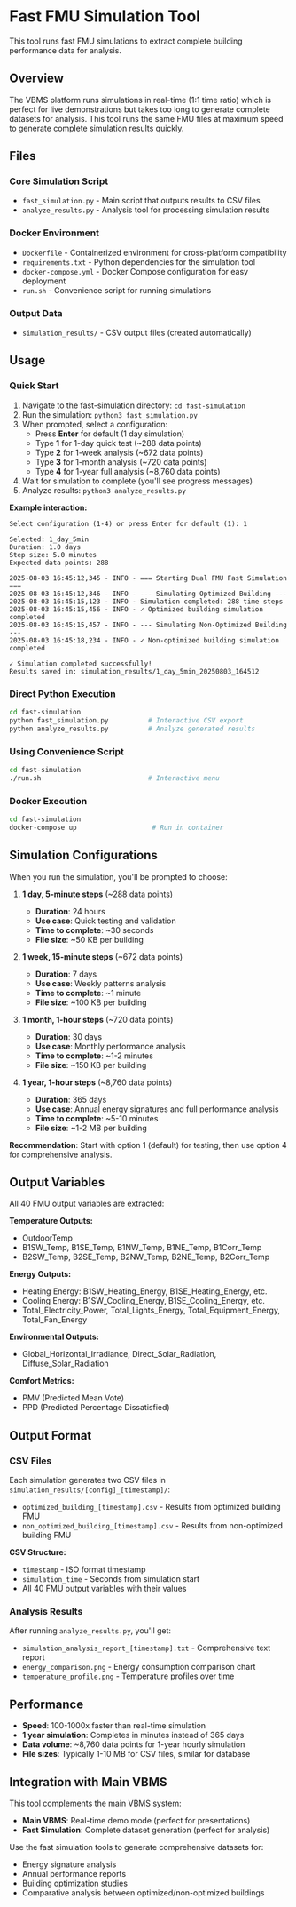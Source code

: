 # Fast FMU Simulation Tool

This tool runs fast FMU simulations to extract complete building performance data for analysis.

## Overview

The VBMS platform runs simulations in real-time (1:1 time ratio) which is perfect for live demonstrations but takes too long to generate complete datasets for analysis. This tool runs the same FMU files at maximum speed to generate complete simulation results quickly.

## Files

### Core Simulation Script
- `fast_simulation.py` - Main script that outputs results to CSV files
- `analyze_results.py` - Analysis tool for processing simulation results

### Docker Environment
- `Dockerfile` - Containerized environment for cross-platform compatibility
- `requirements.txt` - Python dependencies for the simulation tool
- `docker-compose.yml` - Docker Compose configuration for easy deployment
- `run.sh` - Convenience script for running simulations

### Output Data
- `simulation_results/` - CSV output files (created automatically)

## Usage

### Quick Start
1. Navigate to the fast-simulation directory: `cd fast-simulation`
2. Run the simulation: `python3 fast_simulation.py`
3. When prompted, select a configuration:
   - Press **Enter** for default (1 day simulation)
   - Type **1** for 1-day quick test (~288 data points)
   - Type **2** for 1-week analysis (~672 data points)
   - Type **3** for 1-month analysis (~720 data points)
   - Type **4** for 1-year full analysis (~8,760 data points)
4. Wait for simulation to complete (you'll see progress messages)
5. Analyze results: `python3 analyze_results.py`

**Example interaction:**
```
Select configuration (1-4) or press Enter for default (1): 1

Selected: 1_day_5min
Duration: 1.0 days
Step size: 5.0 minutes
Expected data points: 288

2025-08-03 16:45:12,345 - INFO - === Starting Dual FMU Fast Simulation ===
2025-08-03 16:45:12,346 - INFO - --- Simulating Optimized Building ---
2025-08-03 16:45:15,123 - INFO - Simulation completed: 288 time steps
2025-08-03 16:45:15,456 - INFO - ✓ Optimized building simulation completed
2025-08-03 16:45:15,457 - INFO - --- Simulating Non-Optimized Building ---
2025-08-03 16:45:18,234 - INFO - ✓ Non-optimized building simulation completed

✓ Simulation completed successfully!
Results saved in: simulation_results/1_day_5min_20250803_164512
```

### Direct Python Execution
```bash
cd fast-simulation
python fast_simulation.py          # Interactive CSV export
python analyze_results.py          # Analyze generated results
```

### Using Convenience Script
```bash
cd fast-simulation
./run.sh                           # Interactive menu
```

### Docker Execution
```bash
cd fast-simulation
docker-compose up                   # Run in container
```

## Simulation Configurations

When you run the simulation, you'll be prompted to choose:

1. **1 day, 5-minute steps** (~288 data points)
   - **Duration**: 24 hours
   - **Use case**: Quick testing and validation
   - **Time to complete**: ~30 seconds
   - **File size**: ~50 KB per building

2. **1 week, 15-minute steps** (~672 data points)
   - **Duration**: 7 days  
   - **Use case**: Weekly patterns analysis
   - **Time to complete**: ~1 minute
   - **File size**: ~100 KB per building

3. **1 month, 1-hour steps** (~720 data points)
   - **Duration**: 30 days
   - **Use case**: Monthly performance analysis
   - **Time to complete**: ~1-2 minutes
   - **File size**: ~150 KB per building

4. **1 year, 1-hour steps** (~8,760 data points)
   - **Duration**: 365 days
   - **Use case**: Annual energy signatures and full performance analysis
   - **Time to complete**: ~5-10 minutes
   - **File size**: ~1-2 MB per building

**Recommendation**: Start with option 1 (default) for testing, then use option 4 for comprehensive analysis.

## Output Variables

All 40 FMU output variables are extracted:

**Temperature Outputs:**
- OutdoorTemp
- B1SW_Temp, B1SE_Temp, B1NW_Temp, B1NE_Temp, B1Corr_Temp
- B2SW_Temp, B2SE_Temp, B2NW_Temp, B2NE_Temp, B2Corr_Temp

**Energy Outputs:**
- Heating Energy: B1SW_Heating_Energy, B1SE_Heating_Energy, etc.
- Cooling Energy: B1SW_Cooling_Energy, B1SE_Cooling_Energy, etc.
- Total_Electricity_Power, Total_Lights_Energy, Total_Equipment_Energy, Total_Fan_Energy

**Environmental Outputs:**
- Global_Horizontal_Irradiance, Direct_Solar_Radiation, Diffuse_Solar_Radiation

**Comfort Metrics:**
- PMV (Predicted Mean Vote)
- PPD (Predicted Percentage Dissatisfied)

## Output Format

### CSV Files
Each simulation generates two CSV files in `simulation_results/[config]_[timestamp]/`:
- `optimized_building_[timestamp].csv` - Results from optimized building FMU
- `non_optimized_building_[timestamp].csv` - Results from non-optimized building FMU

**CSV Structure:**
- `timestamp` - ISO format timestamp
- `simulation_time` - Seconds from simulation start  
- All 40 FMU output variables with their values

### Analysis Results
After running `analyze_results.py`, you'll get:
- `simulation_analysis_report_[timestamp].txt` - Comprehensive text report
- `energy_comparison.png` - Energy consumption comparison chart
- `temperature_profile.png` - Temperature profiles over time

## Performance

- **Speed**: 100-1000x faster than real-time simulation
- **1 year simulation**: Completes in minutes instead of 365 days
- **Data volume**: ~8,760 data points for 1-year hourly simulation
- **File sizes**: Typically 1-10 MB for CSV files, similar for database

## Integration with Main VBMS

This tool complements the main VBMS system:
- **Main VBMS**: Real-time demo mode (perfect for presentations)
- **Fast Simulation**: Complete dataset generation (perfect for analysis)

Use the fast simulation tools to generate comprehensive datasets for:
- Energy signature analysis
- Annual performance reports
- Building optimization studies
- Comparative analysis between optimized/non-optimized buildings
